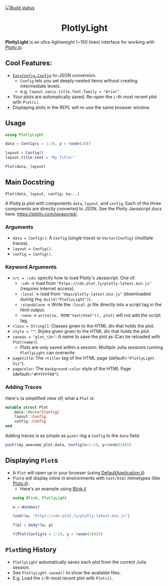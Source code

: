 [![Build status](https://github.com/joshday/PlotlyLight.jl/workflows/CI/badge.svg)](https://github.com/joshday/PlotlyLight.jl/actions?query=workflow%3ACI+branch%3Amaster)

<h1 align="center">PlotlyLight</h1>

**PlotlyLight** is an ultra-lightweight (~150 lines) interface for working with [Plotly.js](https://plotly.com/javascript/).

## Cool Features:

- [`EasyConfig.Config`](https://github.com/joshday/EasyConfig.jl)-to-JSON conversion.
    - `Config` lets you set deeply-nested items without creating intermediate levels.
    - e.g. `layout.xaxis.title.font.family = "Arial"`.
- Your plots are automatically saved.  Re-open the `i`-th most recent plot with `Plot(i)`.
- Displaying plots in the REPL will re-use the same browser window.


## Usage

```julia
using PlotlyLight

data = Config(x = 1:10, y = randn(10))

layout = Config()
layout.title.text = "My Title!"

Plot(data, layout)
```

## Main Docstring

    Plot(data, layout, config; kw...)

A Plotly.js plot with components `data`, `layout`, and `config`.  Each of the three components are
directly converted to JSON.  See the Plotly Javascript docs here: https://plotly.com/javascript/.

### Arguments
- `data = Config()`: A `Config` (single trace) or `Vector{Config}` (multiple traces).
- `layout = Config()`.
- `config = Config()`.

### Keyword Arguments
- `src = :cdn`: specify how to load Plotly's Javascript.  One of:
    - `:cdn` → load from `"https://cdn.plot.ly/plotly-latest.min.js"` (requires internet access).
    - `:local` → load from `"deps/plotly-latest.min.js"` (downloaded during `Pkg.build("PlotlyLight")`).
    - `:standalone` → Write the `:local` .js file directly into a script tag in the html output.
    - `:none` → `write(io, MIME"text/html"(), plot)` will not add the script tag.
- `class = String[]`: Classes given to the HTML div that holds the plot.
- `style = ""`: Styles given given to the HTML div that holds the plot.
- `saveas = "plot_\$n"`: A name to save the plot as (Can be reloaded with `Plot(name)`).
    - Plots are only saved within a session.  Multiple Julia sessions running `PlotlyLight` can
      overwrite
- `pagetitle`: The `<title>` tag of the HTML page (default=`"PlotlyLight Viz"`).
- `pagecolor`: The `background-color` style of the HTML Page (default=`"#FFFFFF00"`).

### Adding Traces

Here's (a simplified view of) what a `Plot` is:

```julia
mutable struct Plot
    data::Vector{Config}
    layout::Config
    config::Config
end
```

Adding traces is as simple as `push!`-ing a `Config` to the `data` field:

```julia
push!(my_awesome_plot.data, Config(x=1:10, y=randn(10)))
```

## Displaying `Plot`s

- A `Plot` will open up in your browser (using [DefaultApplication.jl](https://github.com/tpapp/DefaultApplication.jl))
- `Plot`s will display inline in environments with `text/html` mimetypes (like [Pluto.jl](https://github.com/fonsp/Pluto.jl)).
    - Here's an example using [Blink.jl](https://github.com/JuliaGizmos/Blink.jl)
    ```julia
    using Blink, PlotlyLight

    w = Window()

    load!(w, "https://cdn.plot.ly/plotly-latest.min.js")

    f(p) = body!(w, p)

    f(Plot(Config(x = 1:10, y = randn(10))))
    ```

## `Plot`ting History

- `PlotlyLight` automatically saves each plot from the current Julia session.
- See `PlotlyLight.saved()` to show the available files.
- E.g. Load the `i`-th most recent plot with `Plot(i)`.
